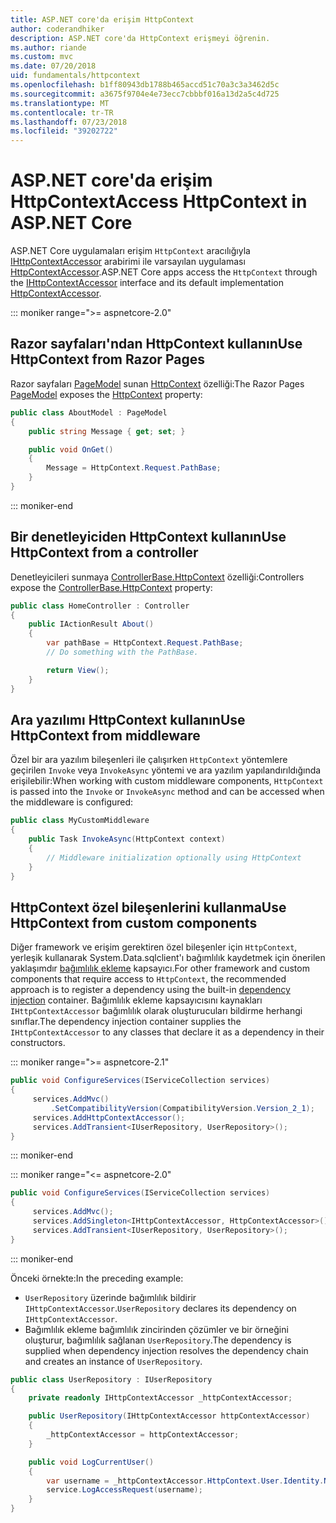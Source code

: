 ```yaml
---
title: ASP.NET core'da erişim HttpContext
author: coderandhiker
description: ASP.NET core'da HttpContext erişmeyi öğrenin.
ms.author: riande
ms.custom: mvc
ms.date: 07/20/2018
uid: fundamentals/httpcontext
ms.openlocfilehash: b1ff80943db1788b465accd51c70a3c3a3462d5c
ms.sourcegitcommit: a3675f9704e4e73ecc7cbbbf016a13d2a5c4d725
ms.translationtype: MT
ms.contentlocale: tr-TR
ms.lasthandoff: 07/23/2018
ms.locfileid: "39202722"
---
```

# <a name="access-httpcontext-in-aspnet-core"></a><span data-ttu-id="d0725-103">ASP.NET core'da erişim HttpContext</span><span class="sxs-lookup"><span data-stu-id="d0725-103">Access HttpContext in ASP.NET Core</span></span>

<span data-ttu-id="d0725-104">ASP.NET Core uygulamaları erişim `HttpContext` aracılığıyla [IHttpContextAccessor](/dotnet/api/microsoft.aspnetcore.http.ihttpcontextaccessor) arabirimi ile varsayılan uygulaması [HttpContextAccessor](/dotnet/api/microsoft.aspnetcore.http.httpcontextaccessor).</span><span class="sxs-lookup"><span data-stu-id="d0725-104">ASP.NET Core apps access the `HttpContext` through the [IHttpContextAccessor](/dotnet/api/microsoft.aspnetcore.http.ihttpcontextaccessor) interface and its default implementation [HttpContextAccessor](/dotnet/api/microsoft.aspnetcore.http.httpcontextaccessor).</span></span>

::: moniker range=">= aspnetcore-2.0"

## <a name="use-httpcontext-from-razor-pages"></a><span data-ttu-id="d0725-105">Razor sayfaları'ndan HttpContext kullanın</span><span class="sxs-lookup"><span data-stu-id="d0725-105">Use HttpContext from Razor Pages</span></span>

<span data-ttu-id="d0725-106">Razor sayfaları [PageModel](/dotnet/api/microsoft.aspnetcore.mvc.razorpages.pagemodel) sunan [HttpContext](/dotnet/api/microsoft.aspnetcore.mvc.razorpages.pagemodel.httpcontext) özelliği:</span><span class="sxs-lookup"><span data-stu-id="d0725-106">The Razor Pages [PageModel](/dotnet/api/microsoft.aspnetcore.mvc.razorpages.pagemodel) exposes the [HttpContext](/dotnet/api/microsoft.aspnetcore.mvc.razorpages.pagemodel.httpcontext) property:</span></span>

```csharp
public class AboutModel : PageModel
{
    public string Message { get; set; }

    public void OnGet()
    {
        Message = HttpContext.Request.PathBase;
    }
}
```

::: moniker-end

## <a name="use-httpcontext-from-a-controller"></a><span data-ttu-id="d0725-107">Bir denetleyiciden HttpContext kullanın</span><span class="sxs-lookup"><span data-stu-id="d0725-107">Use HttpContext from a controller</span></span>

<span data-ttu-id="d0725-108">Denetleyicileri sunmaya [ControllerBase.HttpContext](/dotnet/api/microsoft.aspnetcore.mvc.controllerbase.httpcontext) özelliği:</span><span class="sxs-lookup"><span data-stu-id="d0725-108">Controllers expose the [ControllerBase.HttpContext](/dotnet/api/microsoft.aspnetcore.mvc.controllerbase.httpcontext) property:</span></span>

```csharp
public class HomeController : Controller
{
    public IActionResult About()
    {
        var pathBase = HttpContext.Request.PathBase;
        // Do something with the PathBase.

        return View();
    }
}
```

## <a name="use-httpcontext-from-middleware"></a><span data-ttu-id="d0725-109">Ara yazılımı HttpContext kullanın</span><span class="sxs-lookup"><span data-stu-id="d0725-109">Use HttpContext from middleware</span></span>

<span data-ttu-id="d0725-110">Özel bir ara yazılım bileşenleri ile çalışırken `HttpContext` yöntemlere geçirilen `Invoke` veya `InvokeAsync` yöntemi ve ara yazılım yapılandırıldığında erişilebilir:</span><span class="sxs-lookup"><span data-stu-id="d0725-110">When working with custom middleware components, `HttpContext` is passed into the `Invoke` or `InvokeAsync` method and can be accessed when the middleware is configured:</span></span>

```csharp
public class MyCustomMiddleware
{
    public Task InvokeAsync(HttpContext context)
    {
        // Middleware initialization optionally using HttpContext
    }
}
```

## <a name="use-httpcontext-from-custom-components"></a><span data-ttu-id="d0725-111">HttpContext özel bileşenlerini kullanma</span><span class="sxs-lookup"><span data-stu-id="d0725-111">Use HttpContext from custom components</span></span>

<span data-ttu-id="d0725-112">Diğer framework ve erişim gerektiren özel bileşenler için `HttpContext`, yerleşik kullanarak System.Data.sqlclient'ı bağımlılık kaydetmek için önerilen yaklaşımdır [bağımlılık ekleme](xref:fundamentals/dependency-injection) kapsayıcı.</span><span class="sxs-lookup"><span data-stu-id="d0725-112">For other framework and custom components that require access to `HttpContext`, the recommended approach is to register a dependency using the built-in [dependency injection](xref:fundamentals/dependency-injection) container.</span></span> <span data-ttu-id="d0725-113">Bağımlılık ekleme kapsayıcısını kaynakları `IHttpContextAccessor` bağımlılık olarak oluşturucuları bildirme herhangi sınıflar.</span><span class="sxs-lookup"><span data-stu-id="d0725-113">The dependency injection container supplies the `IHttpContextAccessor` to any classes that declare it as a dependency in their constructors.</span></span>

::: moniker range=">= aspnetcore-2.1"

```csharp
public void ConfigureServices(IServiceCollection services)
{
     services.AddMvc()
         .SetCompatibilityVersion(CompatibilityVersion.Version_2_1);
     services.AddHttpContextAccessor();
     services.AddTransient<IUserRepository, UserRepository>();
}
```

::: moniker-end

::: moniker range="<= aspnetcore-2.0"

```csharp
public void ConfigureServices(IServiceCollection services)
{
     services.AddMvc();
     services.AddSingleton<IHttpContextAccessor, HttpContextAccessor>();
     services.AddTransient<IUserRepository, UserRepository>();
}
```

::: moniker-end

<span data-ttu-id="d0725-114">Önceki örnekte:</span><span class="sxs-lookup"><span data-stu-id="d0725-114">In the preceding example:</span></span>

* <span data-ttu-id="d0725-115">`UserRepository` üzerinde bağımlılık bildirir `IHttpContextAccessor`.</span><span class="sxs-lookup"><span data-stu-id="d0725-115">`UserRepository` declares its dependency on `IHttpContextAccessor`.</span></span>
* <span data-ttu-id="d0725-116">Bağımlılık ekleme bağımlılık zincirinden çözümler ve bir örneğini oluşturur, bağımlılık sağlanan `UserRepository`.</span><span class="sxs-lookup"><span data-stu-id="d0725-116">The dependency is supplied when dependency injection resolves the dependency chain and creates an instance of `UserRepository`.</span></span>

```csharp
public class UserRepository : IUserRepository
{
    private readonly IHttpContextAccessor _httpContextAccessor;

    public UserRepository(IHttpContextAccessor httpContextAccessor)
    {
        _httpContextAccessor = httpContextAccessor;
    }

    public void LogCurrentUser()
    {
        var username = _httpContextAccessor.HttpContext.User.Identity.Name;
        service.LogAccessRequest(username);
    }
}
```
